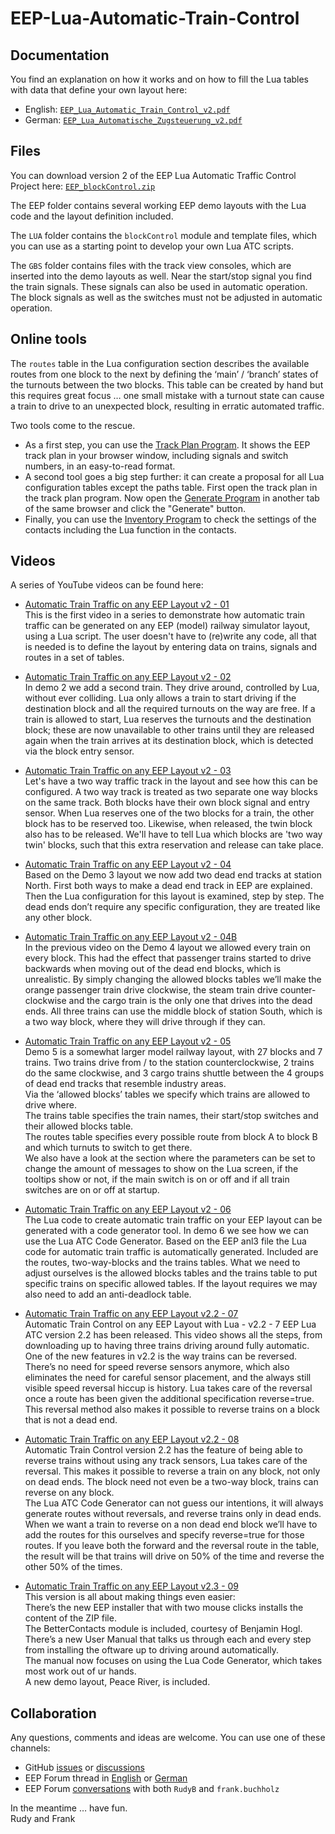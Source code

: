 # EEP-Lua-Automatic-Train-Control

## Documentation

You find an explanation on how it works and on how to fill the Lua tables with data that define your own layout here:

- English: [`EEP_Lua_Automatic_Train_Control_v2.pdf`](https://github.com/FrankBuchholz/EEP-LUA-Automatic-Train-Control/blob/main/blockControl_v2/EEP_LUA_Automatic_Train_Control_v2.pdf)
- German: [`EEP_Lua_Automatische_Zugsteuerung_v2.pdf`](https://github.com/FrankBuchholz/EEP-LUA-Automatic-Train-Control/blob/main/blockControl_v2/EEP_LUA_Automatische_Zugsteuerung_v2.pdf)

## Files

You can download version 2 of the EEP Lua Automatic Traffic Control Project here:
[`EEP_blockControl.zip`](https://github.com/FrankBuchholz/EEP-LUA-Automatic-Train-Control/raw/main/blockControl_v2/EEP_blockControl.zip)

The EEP folder contains several working EEP demo layouts with the Lua code and the layout definition included.

The `LUA` folder contains the `blockControl` module and template files, which you can use as a starting point to develop your own Lua ATC scripts.

The `GBS` folder contains files with the track view consoles, which are inserted into the demo layouts as well.
Near the start/stop signal you find the train signals. These signals can also be used in automatic operation.
The block signals as well as the switches must not be adjusted in automatic operation.

## Online tools

The `routes` table in the Lua configuration section describes the available routes from one block to the next by defining the ‘main’ / ‘branch’ states of the turnouts between the two blocks. This table can be created by hand but this requires great focus … one small mistake with a turnout state can cause a train to drive to an unexpected block, resulting in erratic automated traffic.

Two tools come to the rescue.

- As a first step, you can use the [Track Plan Program](https://frankbuchholz.github.io/EEP_convert_anl3_file/EEP_Gleisplan.html). It shows the EEP track plan in your browser window, including signals and switch numbers, in an easy-to-read format.
- A second tool goes a big step further: it can create a proposal for all Lua configuration tables except the paths table. First open the track plan in the track plan program. Now open the [Generate Program](https://frankbuchholz.github.io/EEP_convert_anl3_file/EEP_blockControl.html) in another tab of the same browser and click the "Generate" button.
- Finally, you can use the [Inventory Program](https://frankbuchholz.github.io/EEP_convert_anl3_file/EEP_Inventar.html) to check the settings of the contacts including the Lua function in the contacts.

## Videos

A series of YouTube videos can be found here:

- [Automatic Train Traffic on any EEP Layout v2 - 01](https://www.youtube.com/watch?v=6X1fmBAHgpY&ab_channel=Rudysmodelrailway)  
This is the first video in a series to demonstrate how automatic train traffic can be generated on any EEP (model) railway simulator layout, using a Lua script. The user doesn't have to (re)write any code, all that is needed is to define the layout by entering data on trains, signals and routes in a set of tables.

- [Automatic Train Traffic on any EEP Layout v2 - 02](https://www.youtube.com/watch?v=qEFNnP-s14c&ab_channel=Rudysmodelrailway)  
In demo 2 we add a second train. They drive around, controlled by Lua, without ever colliding. Lua only allows a train to start driving if the destination block and all the required turnouts on the way are free. If a train is allowed to start, Lua reserves the turnouts and the destination block; these are now unavailable to other trains until they are released again when the train arrives at its destination block, which is detected via the block entry sensor.

- [Automatic Train Traffic on any EEP Layout v2 - 03](https://www.youtube.com/watch?v=YouDOfVNHgk&ab_channel=Rudysmodelrailway)  
Let's have a two way traffic track in the layout and see how this can be configured.
A two way track is treated as two separate one way blocks on the same track. Both blocks have their own block signal and entry sensor. When Lua reserves one of the two blocks for a train, the other block has to be reserved too. Likewise, when released, the twin block also has to be released. We'll have to tell Lua which blocks are 'two way twin' blocks, such that this extra reservation and release can take place.

- [Automatic Train Traffic on any EEP Layout v2 - 04](https://www.youtube.com/watch?v=x8MSMDGuqrM&ab_channel=Rudysmodelrailway)  
Based on the Demo 3 layout we now add two dead end tracks at station North. First both ways to make a dead end track in EEP are explained. Then the Lua configuration for this layout is examined, step by step. The dead ends don’t require any specific configuration, they are treated like any other block.

- [Automatic Train Traffic on any EEP Layout v2 - 04B](https://www.youtube.com/watch?v=4VcZgUUgHy0&ab_channel=Rudysmodelrailway)  
In the previous video on the Demo 4 layout we allowed every train on every block. This had the effect that passenger trains started to drive backwards when moving out of the dead end blocks, which is unrealistic. By simply changing the allowed blocks tables we’ll make the orange passenger train drive clockwise, the steam train drive counter-clockwise and the cargo train is the only one that drives into the dead ends. All three trains can use the middle block of station South, which is a two way block, where they will drive through if they can.

- [Automatic Train Traffic on any EEP Layout v2 - 05](https://www.youtube.com/watch?v=qjrlIr_JMXY&ab_channel=Rudysmodelrailway)  
Demo 5 is a somewhat larger model railway layout, with 27 blocks and 7 trains. Two trains drive from / to the station counterclockwise, 2 trains do the same clockwise, and 3 cargo trains shuttle between the 4 groups of dead end tracks that resemble industry areas.  
Via the ‘allowed blocks’ tables we specify which trains are allowed to drive where.  
The trains table specifies the train names, their start/stop switches and their allowed blocks table.  
The routes table specifies every possible route from block A to block B and which turnuts to switch to get there.  
We also have a look at the section where the parameters can be set to change the amount of messages to show on the Lua screen, if the tooltips show or not, if the main switch is on or off and if all train switches are on or off at startup.

- [Automatic Train Traffic on any EEP Layout v2 - 06](https://www.youtube.com/watch?v=xxssAIgqxk0&ab_channel=Rudyshobbychannel)  
The Lua code to create automatic train traffic on your EEP layout can be generated with a code generator tool.
In demo 6 we see how we can use the Lua ATC Code Generator. Based on the EEP anl3 file the Lua code for automatic train traffic is automatically generated. Included are the routes, two-way-blocks and the trains tables. What we need to adjust ourselves is the allowed blocks tables and the trains table to put specific trains on specific allowed tables. If the layout requires we may also need to add an anti-deadlock table.

- [Automatic Train Traffic on any EEP Layout v2.2 - 07](https://www.youtube.com/watch?v=Jy6LAwftW9g&ab_channel=Rudyshobbychannel)  
Automatic Train Control on any EEP Layout with Lua - v2.2 - 7
EEP Lua ATC version 2.2 has been released. This video shows all the steps, from downloading up to having three trains driving around fully automatic.  
One of the new features in v2.2 is the way trains can be reversed. There’s no need for speed reverse sensors anymore, which also eliminates the need for careful sensor placement, and the always still visible speed reversal hiccup is history. Lua takes care of the reversal once a route has been given the additional specification reverse=true. This reversal method also makes it possible to reverse trains on a block that is not a dead end.

- [Automatic Train Traffic on any EEP Layout v2.2 - 08](https://www.youtube.com/watch?v=YdrGc5KIsmM&ab_channel=Rudyshobbychannel)  
Automatic Train Control version 2.2 has the feature of being able to reverse trains without using any track sensors, Lua takes care of the reversal. This makes it possible to reverse a train on any block, not only on dead ends. The block need not even be a two-way block, trains can reverse on any block.  
The Lua ATC Code Generator can not guess our intentions, it will always generate routes without reversals, and reverse trains only in dead ends. When we want a train to reverse on a non dead end block we’ll have to add the routes for this ourselves and specify reverse=true for those routes. If you leave both the forward and the reversal route in the table, the result will be that trains will drive on 50% of the time and reverse the other 50% of the times.

- [Automatic Train Traffic on any EEP Layout v2.3 - 09](https://www.youtube.com/watch?v=KGXL2a99CjM&ab_channel=Rudyshobbychannel)  
This version is all about making things even easier:  
There’s the new EEP installer that with two mouse clicks installs the content of the ZIP file.  
The BetterContacts module is included, courtesy of Benjamin Hogl.  
There’s a new User Manual that talks us through each and every step from installing the oftware up to driving around automatically.  
The manual now focuses on using the Lua Code Generator, which takes most work out of ur hands.  
A new demo layout, Peace River, is included.  

## Collaboration

Any questions, comments and ideas are welcome. You can use one of these channels:

- GitHub [issues](https://github.com/FrankBuchholz/EEP-LUA-Automatic-Train-Control/issues) or [discussions](https://github.com/FrankBuchholz/EEP-LUA-Automatic-Train-Control/discussions)
- EEP Forum thread in [English](https://www.eepforum.de/forum/thread/36688-lua-automatic-train-control-for-any-layout-version-2/) or [German](https://www.eepforum.de/forum/thread/36689-lua-automatische-zugsteuerung-f%C3%BCr-jedes-layout-version-2/)
- EEP Forum [conversations](https://www.eepforum.de/conversation-add)  with both `RudyB` and `frank.buchholz`

In the meantime … have fun.  
Rudy and Frank
